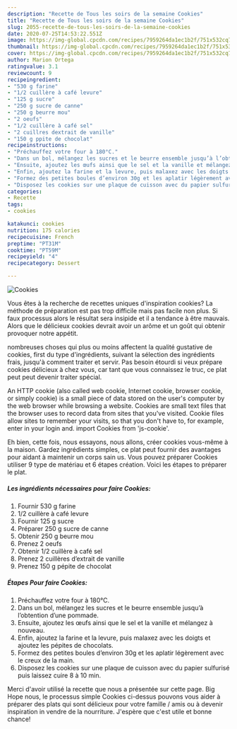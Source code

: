 ```yaml
---
description: "Recette de Tous les soirs de la semaine Cookies"
title: "Recette de Tous les soirs de la semaine Cookies"
slug: 2055-recette-de-tous-les-soirs-de-la-semaine-cookies
date: 2020-07-25T14:53:22.551Z
image: https://img-global.cpcdn.com/recipes/7959264da1ec1b2f/751x532cq70/cookies-photo-principale-de-la-recette.jpg
thumbnail: https://img-global.cpcdn.com/recipes/7959264da1ec1b2f/751x532cq70/cookies-photo-principale-de-la-recette.jpg
cover: https://img-global.cpcdn.com/recipes/7959264da1ec1b2f/751x532cq70/cookies-photo-principale-de-la-recette.jpg
author: Marion Ortega
ratingvalue: 3.1
reviewcount: 9
recipeingredient:
- "530 g farine"
- "1/2 cuillère à café levure"
- "125 g sucre"
- "250 g sucre de canne"
- "250 g beurre mou"
- "2 oeufs"
- "1/2 cuillère à café sel"
- "2 cuillres dextrait de vanille"
- "150 g ppite de chocolat"
recipeinstructions:
- "Préchauffez votre four à 180°C."
- "Dans un bol, mélangez les sucres et le beurre ensemble jusqu’à l’obtention d’une pommade."
- "Ensuite, ajoutez les œufs ainsi que le sel et la vanille et mélangez à nouveau."
- "Enfin, ajoutez la farine et la levure, puis malaxez avec les doigts et ajoutez les pépites de chocolats."
- "Formez des petites boules d’environ 30g et les aplatir légèrement avec le creux de la main."
- "Disposez les cookies sur une plaque de cuisson avec du papier sulfurisé puis laissez cuire 8 à 10 min."
categories:
- Recette
tags:
- cookies

katakunci: cookies 
nutrition: 175 calories
recipecuisine: French
preptime: "PT31M"
cooktime: "PT59M"
recipeyield: "4"
recipecategory: Dessert

---
```



![Cookies](https://img-global.cpcdn.com/recipes/7959264da1ec1b2f/751x532cq70/cookies-photo-principale-de-la-recette.jpg)

Vous êtes à la recherche de recettes uniques d'inspiration cookies? La méthode de préparation est pas trop difficile mais pas facile non plus. Si faux processus alors le résultat sera insipide et il a tendance à être mauvais. Alors que le délicieux cookies devrait avoir un arôme et un goût qui obtenir provoquer notre appétit.

nombreuses choses qui plus ou moins affectent la qualité gustative de cookies, first du type d'ingrédients, suivant la sélection des ingrédients frais, jusqu'à comment traiter et servir. Pas besoin étourdi si veux prépare cookies délicieux à chez vous, car tant que vous connaissez le truc, ce plat peut peut devenir traiter spécial.

An HTTP cookie (also called web cookie, Internet cookie, browser cookie, or simply cookie) is a small piece of data stored on the user&#39;s computer by the web browser while browsing a website. Cookies are small text files that the browser uses to record data from sites that you&#39;ve visited. Cookie files allow sites to remember your visits, so that you don&#39;t have to, for example, enter in your login and. import Cookies from &#39;js-cookie&#39;.


Eh bien, cette fois, nous essayons, nous allons, créer cookies vous-même à la maison. Gardez ingrédients simples, ce plat peut fournir des avantages pour aidant à maintenir un corps sain us. Vous pouvez préparer Cookies utiliser 9 type de matériau et 6 étapes création. Voici les étapes to préparer le plat.

<!--inarticleads1-->

##### Les ingrédients nécessaires pour faire Cookies:

1. Fournir 530 g farine
1.  1/2 cuillère à café levure
1. Fournir 125 g sucre
1. Préparer 250 g sucre de canne
1. Obtenir 250 g beurre mou
1. Prenez 2 oeufs
1. Obtenir 1/2 cuillère à café sel
1. Prenez 2 cuillères d’extrait de vanille
1. Prenez 150 g pépite de chocolat




<!--inarticleads2-->

##### Étapes Pour faire Cookies:

1. Préchauffez votre four à 180°C.
1. Dans un bol, mélangez les sucres et le beurre ensemble jusqu’à l’obtention d’une pommade.
1. Ensuite, ajoutez les œufs ainsi que le sel et la vanille et mélangez à nouveau.
1. Enfin, ajoutez la farine et la levure, puis malaxez avec les doigts et ajoutez les pépites de chocolats.
1. Formez des petites boules d’environ 30g et les aplatir légèrement avec le creux de la main.
1. Disposez les cookies sur une plaque de cuisson avec du papier sulfurisé puis laissez cuire 8 à 10 min.





Merci d'avoir utilisé la recette que nous a présentée sur cette page. Big Hope nous, le processus simple Cookies ci-dessus pouvons vous aider à préparer des plats qui sont délicieux pour votre famille / amis ou à devenir inspiration in vendre de la nourriture. J'espère que c'est utile et bonne chance!

